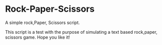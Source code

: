 # Rock-Paper-Scissors
A simple rock,Paper, Scissors script.

This script is a test with the purpose of simulating a text based rock,paper, scissors game.
Hope you like it!
